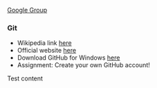 [Google Group](https://groups.google.com/forum/?hl=en#!forum/ibuitclub)

### Git

* Wikipedia link [here](http://en.wikipedia.org/wiki/Git_\(software\))
* Official website [here](http://git-scm.com/)
* Download GitHub for Windows [here](http://windows.github.com/)
* Assignment: Create your own GitHub account!

Test content


